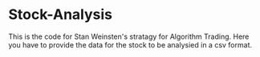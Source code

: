 # Stock-Analysis
This is the code for Stan Weinsten's stratagy for Algorithm Trading.
Here you have to provide the data for the stock to be analysied in a csv format.
